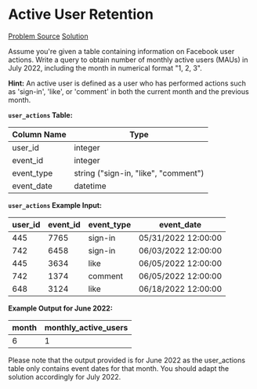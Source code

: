 # Active User Retention

[Problem Source](https://datalemur.com/questions/user-retention)
[Solution](..\solutions\001_datalemur_active_user_retention.sql)

Assume you're given a table containing information on Facebook user actions. Write a query to obtain number of monthly active users (MAUs) in July 2022, including the month in numerical format "1, 2, 3".

**Hint:** An active user is defined as a user who has performed actions such as 'sign-in', 'like', or 'comment' in both the current month and the previous month.

**`user_actions` Table:**

| Column Name | Type                                 |
| ----------- | ------------------------------------ |
| user_id     | integer                              |
| event_id    | integer                              |
| event_type  | string ("sign-in, "like", "comment") |
| event_date  | datetime                             |

**`user_actions` Example Input:**

| user_id | event_id | event_type | event_date          |
| ------- | -------- | ---------- | ------------------- |
| 445     | 7765     | sign-in    | 05/31/2022 12:00:00 |
| 742     | 6458     | sign-in    | 06/03/2022 12:00:00 |
| 445     | 3634     | like       | 06/05/2022 12:00:00 |
| 742     | 1374     | comment    | 06/05/2022 12:00:00 |
| 648     | 3124     | like       | 06/18/2022 12:00:00 |

**Example Output for June 2022:**

| month | monthly_active_users |
| ----- | -------------------- |
| 6     | 1                    |

Please note that the output provided is for June 2022 as the user_actions table only contains event dates for that month. You should adapt the solution accordingly for July 2022.
